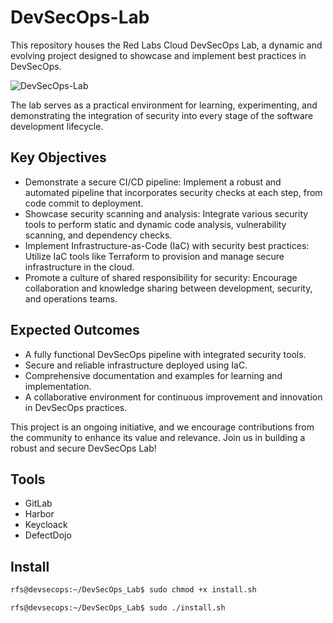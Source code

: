 # DevSecOps-Lab
This repository houses the Red Labs Cloud DevSecOps Lab, a dynamic and evolving project designed to showcase and implement best practices in DevSecOps. 

![DevSecOps-Lab](https://github.com/user-attachments/assets/483df771-e2f8-496f-8141-479e1ca08c86)

The lab serves as a practical environment for learning, experimenting, and demonstrating the integration of security into every stage of the software development lifecycle.


## Key Objectives

- Demonstrate a secure CI/CD pipeline: Implement a robust and automated pipeline that incorporates security checks at each step, from code commit to deployment.
- Showcase security scanning and analysis: Integrate various security tools to perform static and dynamic code analysis, vulnerability scanning, and dependency checks.
- Implement Infrastructure-as-Code (IaC) with security best practices: Utilize IaC tools like Terraform to provision and manage secure infrastructure in the cloud.
- Promote a culture of shared responsibility for security: Encourage collaboration and knowledge sharing between development, security, and operations teams.


## Expected Outcomes

- A fully functional DevSecOps pipeline with integrated security tools.
- Secure and reliable infrastructure deployed using IaC.
- Comprehensive documentation and examples for learning and implementation.
- A collaborative environment for continuous improvement and innovation in DevSecOps practices.

This project is an ongoing initiative, and we encourage contributions from the community to enhance its value and relevance. Join us in building a robust and secure DevSecOps Lab!


## Tools

- GitLab
- Harbor
- Keycloack
- DefectDojo


## Install


```bash
rfs@devsecops:~/DevSecOps_Lab$ sudo chmod +x install.sh
```

```bash
rfs@devsecops:~/DevSecOps_Lab$ sudo ./install.sh
```
